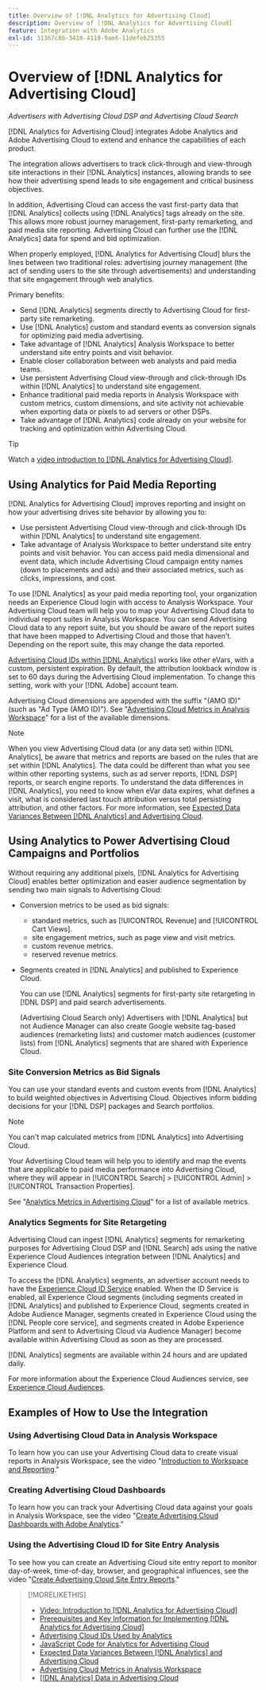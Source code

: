 ```yaml
---
title: Overview of [!DNL Analytics for Advertising Cloud]
description: Overview of [!DNL Analytics for Advertising Cloud]
feature: Integration with Adobe Analytics
exl-id: 31367c8b-3410-4110-9ae6-11defe625355
---
```

# Overview of [!DNL Analytics for Advertising Cloud]

*Advertisers with Advertising Cloud DSP and Advertising Cloud Search*

[!DNL Analytics for Advertising Cloud] integrates Adobe Analytics and Adobe Advertising Cloud to extend and enhance the capabilities of each product.

The integration allows advertisers to track click-through and view-through site interactions in their [!DNL Analytics] instances, allowing brands to see how their advertising spend leads to site engagement and critical business objectives.

In addition, Advertising Cloud can access the vast first-party data that [!DNL Analytics] collects using [!DNL Analytics] tags already on the site. This allows more robust journey management, first-party remarketing, and paid media site reporting. Advertising Cloud can further use the [!DNL Analytics] data for spend and bid optimization.

When properly employed, [!DNL Analytics for Advertising Cloud] blurs the lines between two traditional roles: advertising journey management (the act of sending users to the site through advertisements) and understanding that site engagement through web analytics.

Primary benefits:

* Send [!DNL Analytics] segments directly to Advertising Cloud for first-party site remarketing.
* Use [!DNL Analytics] custom and standard events as conversion signals for optimizing paid media advertising.
* Take advantage of [!DNL Analytics] Analysis Workspace to better understand site entry points and visit behavior.
* Enable closer collaboration between web analysts and paid media teams.
* Use persistent Advertising Cloud view-through and click-through IDs within [!DNL Analytics] to understand site engagement.
* Enhance traditional paid media reports in Analysis Workspace with custom metrics, custom dimensions, and site activity not achievable when exporting data or pixels to ad servers or other DSPs.
* Take advantage of [!DNL Analytics] code already on your website for tracking and optimization within Advertising Cloud.

>[!TIP]
>
> Watch a [video introduction to [!DNL Analytics for Advertising Cloud]](https://experienceleague.adobe.com/docs/advertising-cloud-learn/tutorials/analytics/intro-a4adc.html?lang=en#analytics).

## Using Analytics for Paid Media Reporting

[!DNL Analytics for Advertising Cloud] improves reporting and insight on how your advertising drives site behavior by allowing you to:

* Use persistent Advertising Cloud view-through and click-through IDs within [!DNL Analytics] to understand site engagement.
* Take advantage of Analysis Workspace to better understand site entry points and visit behavior. You can access paid media dimensional and event data, which include Advertising Cloud campaign entity names (down to placements and ads) and their associated metrics, such as clicks, impressions, and cost.

To use [!DNL Analytics] as your paid media reporting tool, your organization needs an Experience Cloud login with access to Analysis Workspace. Your Advertising Cloud team will help you to map your Advertising Cloud data to individual report suites in Analysis Workspace. You can send Advertising Cloud data to any report suite, but you should be aware of the report suites that have been mapped to Advertising Cloud and those that haven't. Depending on the report suite, this may change the data reported.

[Advertising Cloud IDs within [!DNL Analytics]](ids.md) works like other eVars, with a custom, persistent expiration. By default, the attribution lookback window is set to 60 days during the Advertising Cloud implementation. To change this setting, work with your [!DNL Adobe] account team.

Advertising Cloud dimensions are appended with the suffix "(AMO ID)" (such as "Ad Type (AMO ID)"). See "[Advertising Cloud Metrics in Analysis Workspace](advertising-cloud-metrics-in-analytics.md)" for a list of the available dimensions.

>[!NOTE]
>
> When you view Advertising Cloud data (or any data set) within [!DNL Analytics], be aware that metrics and reports are based on the rules that are set within [!DNL Analytics]. The data could be different than what you see within other reporting systems, such as ad server reports, [!DNL DSP] reports, or search engine reports. To understand the data differences in [!DNL Analytics], you need to know when eVar data expires, what defines a visit, what is considered last touch attribution versus total persisting attribution, and other factors. For more information, see [Expected Data Variances Between [!DNL Analytics] and Advertising Cloud](data-variances.md).

## Using Analytics to Power Advertising Cloud Campaigns and Portfolios

Without requiring any additional pixels, [!DNL Analytics for Advertising Cloud] enables better optimization and easier audience segmentation by sending two main signals to Advertising Cloud:

* Conversion metrics to be used as bid signals:
    * standard metrics, such as [!UICONTROL Revenue] and [!UICONTROL Cart Views].
    * site engagement metrics, such as page view and visit metrics.
    * custom revenue metrics.
    * reserved revenue metrics.
* Segments created in [!DNL Analytics] and published to Experience Cloud.
     
     You can use [!DNL Analytics] segments for first-party site retargeting in [!DNL DSP] and paid search advertisements.
     
     (Advertising Cloud Search only) Advertisers with [!DNL Analytics] but not Audience Manager can also create Google website tag-based audiences (remarketing lists) and customer match audiences (customer lists) from [!DNL Analytics] segments that are shared with Experience Cloud.

### Site Conversion Metrics as Bid Signals

You can use your standard events and custom events from [!DNL Analytics] to build weighted objectives in Advertising Cloud. Objectives inform bidding decisions for your [!DNL DSP] packages and Search portfolios.

>[!NOTE]
>
> You can't map calculated metrics from [!DNL Analytics] into Advertising Cloud.

Your Advertising Cloud team will help you to identify and map the events that are applicable to paid media performance into Advertising Cloud, where they will appear in [!UICONTROL Search] > [!UICONTROL Admin] > [!UICONTROL Transaction Properties].

See "[Analytics Metrics in Advertising Cloud](analytics-data-in-advertising-cloud.md)" for a list of available metrics.

### Analytics Segments for Site Retargeting

Advertising Cloud can ingest [!DNL Analytics] segments for remarketing purposes for Advertising Cloud DSP and [!DNL Search] ads using the native Experience Cloud Audiences integration between [!DNL Analytics] and Experience Cloud.

To access the [!DNL Analytics] segments, an advertiser account needs to have the [Experience Cloud ID Service](https://experienceleague.adobe.com/docs/id-service/using/home.html) enabled. When the ID Service is enabled, all Experience Cloud segments (including segments created in [!DNL Analytics] and published to Experience Cloud, segments created in Adobe Audience Manager, segments created in Experience Cloud using the [!DNL People core service], and segments created in Adobe Experience Platform and sent to Advertising Cloud via Audience Manager) become available within Advertising Cloud as soon as they are processed.

[!DNL Analytics] segments are available within 24 hours and are updated daily.

For more information about the Experience Cloud Audiences service, see [Experience Cloud Audiences](https://experienceleague.adobe.com/docs/core-services/interface/audiences/audience-library.html).

## Examples of How to Use the Integration

### Using Advertising Cloud Data in Analysis Workspace

 To learn how you can use your Advertising Cloud data to create visual reports in Analysis Workspace, see the video "[Introduction to Workspace and Reporting](https://experienceleague.adobe.com/docs/advertising-cloud-learn/tutorials/analytics/analytics-analysis-workspace-a4adc.html)."

### Creating Advertising Cloud Dashboards

To learn how you can track your Advertising Cloud data against your goals in Analysis Workspace, see the video "[Create Advertising Cloud Dashboards with Adobe Analytics](https://experienceleague.adobe.com/docs/advertising-cloud-learn/tutorials/analytics/analytics-dashboards-a4adc.html)."

### Using the Advertising Cloud ID for Site Entry Analysis

To see how you can create an Advertising Cloud site entry report to monitor day-of-week, time-of-day, browser, and geographical influences, see the video "[Create Advertising Cloud Site Entry Reports](https://experienceleague.adobe.com/docs/advertising-cloud-learn/tutorials/analytics/analytics-site-entry-a4adc.html)."

>[!MORELIKETHIS]
>
>* [Video: Introduction to [!DNL Analytics for Advertising Cloud]](https://experienceleague.adobe.com/docs/advertising-cloud-learn/tutorials/analytics/intro-a4adc.html)
>* [Prerequisites and Key Information for Implementing [!DNL Analytics for Advertising Cloud]](prerequisites.md)
>* [Advertising Cloud IDs Used by Analytics](ids.md)
>* [JavaScript Code for Analytics for Advertising Cloud](/help/integrations/analytics/javascript.md)
>* [Expected Data Variances Between [!DNL Analytics] and Advertising Cloud](data-variances.md)
>* [Advertising Cloud Metrics in Analysis Workspace](/help/integrations/analytics/advertising-cloud-metrics-in-analytics.md)
>* [[!DNL Analytics] Data in Advertising Cloud](/help/integrations/analytics/analytics-data-in-advertising-cloud.md)

